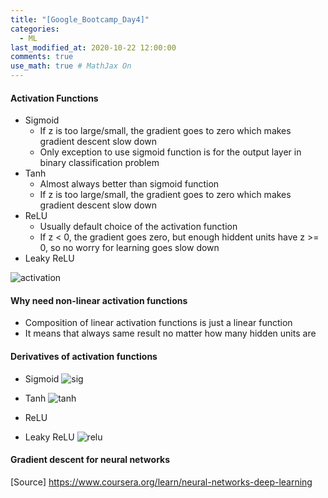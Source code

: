 ```yaml
---
title: "[Google_Bootcamp_Day4]"
categories: 
  - ML
last_modified_at: 2020-10-22 12:00:00
comments: true
use_math: true # MathJax On
---
```


#### Activation Functions

- Sigmoid
  - If z is too large/small, the gradient goes to zero which makes gradient descent slow down
  - Only exception to use sigmoid function is for the output layer in binary classification problem
- Tanh
  - Almost always better than sigmoid function
  - If z is too large/small, the gradient goes to zero which makes gradient descent slow down
- ReLU
  - Usually default choice of the activation function
  - If z < 0, the gradient goes zero, but enough hiddent units have z >= 0, so no worry for learning goes slow down
- Leaky ReLU

![activation](https://user-images.githubusercontent.com/62474292/102715573-bd0e3380-4319-11eb-8639-128e0ef46a22.png)

#### Why need non-linear activation functions
- Composition of linear activation functions is just a linear function
- It means that always same result no matter how many hidden units are

#### Derivatives of activation functions
- Sigmoid 
![sig](https://user-images.githubusercontent.com/62474292/102715692-871d7f00-431a-11eb-8db0-e041563fbdc5.png)

- Tanh
![tanh](https://user-images.githubusercontent.com/62474292/102715690-85ec5200-431a-11eb-82d5-553d7b51b0fe.png)

- ReLU
- Leaky ReLU
![relu](https://user-images.githubusercontent.com/62474292/102715693-871d7f00-431a-11eb-9379-02b176cebf6d.png)

#### Gradient descent for neural networks



[Source] https://www.coursera.org/learn/neural-networks-deep-learning
